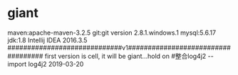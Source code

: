 # giant
maven:apache-maven-3.2.5
git:git version 2.8.1.windows.1
mysql:5.6.17
jdk:1.8
Intellij IDEA 2016.3.5
#############################v1###################################
first version is cell, it will be giant...hold on
#整合log4j2
--import log4j2 2019-03-20

